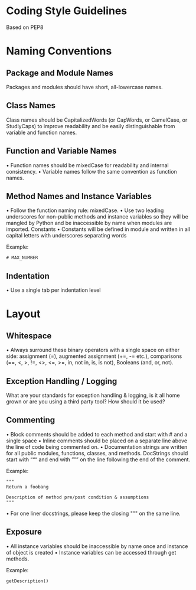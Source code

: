 # Coding Style Guidelines
Based on PEP8

Naming Conventions
========

Package and Module Names
------------------------
Packages and modules should have short, all-lowercase names. 

Class Names
-----------
Class names should be CapitalizedWords (or CapWords, or CamelCase, or StudlyCaps) to improve readability and be easily distinguishable from variable and function names.  

Function and Variable Names
-----------
•	Function names should be mixedCase for readability and internal consistency.
•	Variable names follow the same convention as function names.

Method Names and Instance Variables
-----------
•	Follow the function naming rule: mixedCase.
•	Use two leading underscores for non-public methods and instance variables so they will be mangled by Python and be inaccessible by name when modules are imported.
Constants
•	Constants will be defined in module and written in all capital letters with underscores separating words

   Example: 
    
    # MAX_NUMBER

Indentation
-----------
•	Use a single tab per indentation level
    

Layout
=======
Whitespace
----------
•	Always surround these binary operators with a single space on either side: assignment (=), augmented assignment (+=, -= etc.), comparisons (==, <, >, !=, <>, <=, >=, in, not in, is, is not), Booleans (and, or, not).

Exception Handling / Logging
----------------------------

What are your standards for exception handling & logging, is it all home grown or are you using a third party tool? How should it be used?

Commenting
----------
•	Block comments should be added to each method and start with # and a single space
•	Inline comments should be placed on a separate line above the line of code being commented on.
•	Documentation strings are written for all public modules, functions, classes, and methods. DocStrings should start with “““ and end with ””” on the line following the end of the comment.
    
   Example: 
   
    """
    Return a foobang
    
    Description of method pre/post condition & assumptions
    """

•	For one liner docstrings, please keep the closing """ on the same line.

Exposure
--------
•	All instance variables should be inaccessible by name once and instance of object is created
•	Instance variables can be accessed through get methods.

   Example: 
    
    getDescription() 
